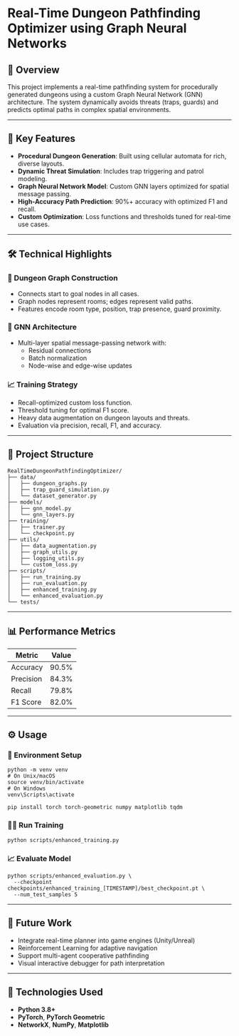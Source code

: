 # Real-Time Dungeon Pathfinding Optimizer using Graph Neural Networks

## 🚀 Overview
This project implements a real-time pathfinding system for procedurally generated dungeons using a custom Graph Neural Network (GNN) architecture. The system dynamically avoids threats (traps, guards) and predicts optimal paths in complex spatial environments.

---

## 🧠 Key Features

- **Procedural Dungeon Generation**: Built using cellular automata for rich, diverse layouts.
- **Dynamic Threat Simulation**: Includes trap triggering and patrol modeling.
- **Graph Neural Network Model**: Custom GNN layers optimized for spatial message passing.
- **High-Accuracy Path Prediction**: 90%+ accuracy with optimized F1 and recall.
- **Custom Optimization**: Loss functions and thresholds tuned for real-time use cases.

---

## 🛠 Technical Highlights

### 🔁 Dungeon Graph Construction
- Connects start to goal nodes in all cases.
- Graph nodes represent rooms; edges represent valid paths.
- Features encode room type, position, trap presence, guard proximity.

### 🧬 GNN Architecture
- Multi-layer spatial message-passing network with:
  - Residual connections
  - Batch normalization
  - Node-wise and edge-wise updates

### 📈 Training Strategy
- Recall-optimized custom loss function.
- Threshold tuning for optimal F1 score.
- Heavy data augmentation on dungeon layouts and threats.
- Evaluation via precision, recall, F1, and accuracy.

---

## 📁 Project Structure

```
RealTimeDungeonPathfindingOptimizer/
├── data/
│   ├── dungeon_graphs.py
│   ├── trap_guard_simulation.py
│   └── dataset_generator.py
├── models/
│   ├── gnn_model.py
│   └── gnn_layers.py
├── training/
│   ├── trainer.py
│   └── checkpoint.py
├── utils/
│   ├── data_augmentation.py
│   ├── graph_utils.py
│   ├── logging_utils.py
│   └── custom_loss.py
├── scripts/
│   ├── run_training.py
│   ├── run_evaluation.py
│   ├── enhanced_training.py
│   └── enhanced_evaluation.py
└── tests/
```

---

## 📊 Performance Metrics

| Metric    | Value  |
|-----------|--------|
| Accuracy  | 90.5%  |
| Precision | 84.3%  |
| Recall    | 79.8%  |
| F1 Score  | 82.0%  |

---

## ⚙️ Usage

### 🔧 Environment Setup

```
python -m venv venv
# On Unix/macOS
source venv/bin/activate
# On Windows
venv\Scripts\activate

pip install torch torch-geometric numpy matplotlib tqdm
```

### 🏃‍♂️ Run Training

```
python scripts/enhanced_training.py
```

### 📈 Evaluate Model

```
python scripts/enhanced_evaluation.py \
  --checkpoint checkpoints/enhanced_training_[TIMESTAMP]/best_checkpoint.pt \
  --num_test_samples 5
```

---

## 🔭 Future Work

- Integrate real-time planner into game engines (Unity/Unreal)
- Reinforcement Learning for adaptive navigation
- Support multi-agent cooperative pathfinding
- Visual interactive debugger for path interpretation

---

## 🧰 Technologies Used

- **Python 3.8+**
- **PyTorch**, **PyTorch Geometric**
- **NetworkX**, **NumPy**, **Matplotlib**
